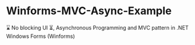# Winforms-MVC-Async-Example
⌛ No blocking UI ⏳, Asynchronous Programming and MVC pattern in .NET Windows Forms (Winforms)
